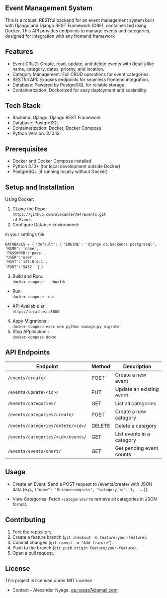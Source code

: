 ## Event Management System
<p>This is a robust, RESTful backend for an event management system built with Django and Django REST Framework (DRF), containerized using Docker. This API provides endpoints to manage events and categories, designed for integration with any frontend framework</p>

## Features
* Event CRUD: Create, read, update, and delete events with details like name, category, dates, priority, and location.
* Category Management: Full CRUD operations for event categories.
* RESTful API: Exposes endpoints for seamless frontend integration.
* Database: Powered by PostgreSQL for reliable storage.
* Containerization: Dockerized for easy deployment and scalability.

## Tech Stack
* Backend: Django, Django REST Framework
* Database: PostgreSQL
* Containerization: Docker, Docker Compose
* Python Version: 3.10.12

## Prerequisites
* Docker and Docker Compose installed
* Python 3.10+ (for local development outside Docker)
* PostgreSQL (if running locally without Docker)

## Setup and Installation
Using Docker: </Br>
1. CLone the Repo:</br>
`https://github.com/alexander784/Events.git`</br>
`cd Events`</br>
2. Configure Databse Environment:</br>
<p>In your settings file:</p>

 `DATABASES = {`
    `'default': {`
        `'ENGINE': 'django.db.backends.postgresql',`</br>
        `'NAME': 'name',`</br>
        `'PASSWORD':'pass',`</br>
        `'USER':'user',`</br>
        `'HOST':'127.0.0.1',`</br>
        `'PORT':'5432'`
   ` }`
`}`

3. Build and Run::</br>
`docker-compose  --build`:</br>
* Run:</br>
`docker-compose- up`:</br>

* API Available at :</br>`http://localhost:8000`:
4. Appy Migrations::</br>
`docker-compose exec web python manage.py migrate`:</br>
5. Stop APplication::</br>
`docker-compose down`:</br>

## API Endpoints

| Endpoint                          | Method | Description                  |
|--------------------------------   |--------|------------------------------|
| `/events/create/`                 | POST   | Create a new event           |
| `/events/update/<id>/`            | PUT    | Update an existing event     |
| `/Events/categories/`             | GET    | List all categories          |
| `/events/categories/create/`      | POST   | Create a new category        |
| `/events/categories/delete/<id>/` | DELETE | Delete a category            |
| `/events/categories/<id>/events/` | GET    | List events in a category    |
| `/events/events/chart/`           | GET    | Get pending event counts     |

## Usage
* Create an Event: Send a POST request to /events/create/ with JSON data (e.g., `{"name": "Sciencecongress", "category_id": 1, ...}`).

* View Categories: Fetch `/categories/` to retrieve all categories in JSON format.

## Contributing
1. Fork the repository.
2. Create a feature branch (`git checkout -b feature/your-feature`).
3. Commit changes (`git commit -m "Add feature"`).
4. Push to the branch (`git push origin feature/your-feature`).
5. Open a pull request.

## License
This project is licensed under MIT License

* Contact - Alexander Nyaga.
           ga.nyaga7@gmail.com








